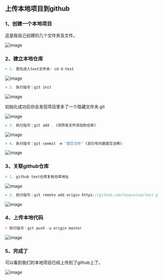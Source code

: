 ## 上传本地项目到github
### 1、创建一个本地项目
这是我自己创建的几个文件夹及文件。

![image](https://github.com/four-leaf-clover/blog/blob/master/20180110/img/1.png)
### 2、建立本地仓库

```javascript
> 1. 首先进入text文件夹: cd d:text
```

![image](https://github.com/four-leaf-clover/blog/blob/master/20180110/img/2.png)

```javascript
> 2. 执行指令：git init
```

![image](https://github.com/four-leaf-clover/blog/blob/master/20180110/img/3.png)

初始化成功后你会发现项目里多了一个隐藏文件夹.git

![image](https://github.com/four-leaf-clover/blog/blob/master/20180110/img/4.png)


```javascript
> 3. 执行指令：git add . (将所有文件添加到仓库)
```

![image](https://github.com/four-leaf-clover/blog/blob/master/20180110/img/5.png)

```javascript
> 4. 执行指令：git commit -m "提交文件" (双引号内是提交注释)
```

![image](https://github.com/four-leaf-clover/blog/blob/master/20180110/img/6.png)
### 3、关联github仓库
```javascript
> 1. github text仓库复制仓库地址
```

![image](https://github.com/four-leaf-clover/blog/blob/master/20180110/img/7.png)

```javascript
> 2. 执行指令：git remote add origin https://github.com/hanyuntao/text.git
```

![image](https://github.com/four-leaf-clover/blog/blob/master/20180110/img/8.png)
### 4、上传本地代码
```javascript
> 执行指令：git push -u origin master
```

![image](https://github.com/four-leaf-clover/blog/blob/master/20180110/img/9.png)
### 5、完成了
可以看到我们的本地项目已经上传到了github上了。

![image](https://github.com/four-leaf-clover/blog/blob/master/20180110/img/10.png)

